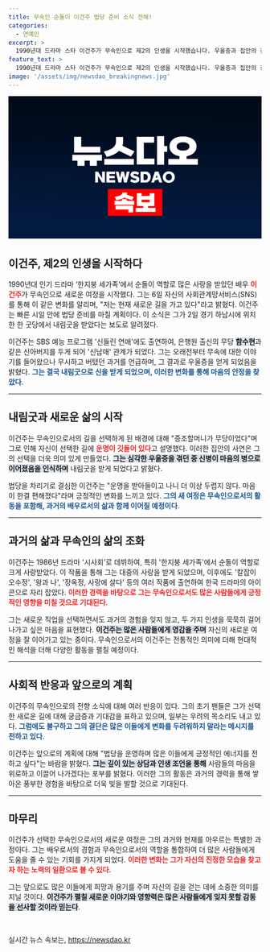 ```yaml
---
title: 무속인 순돌이 이건주 법당 준비 소식 전해!
categories:
  - 연예인
excerpt: >
  1990년대 드라마 스타 이건주가 무속인으로 제2의 인생을 시작했습니다. 우울증과 집안의 전통이 그를 이끌었고, 법당 준비에 한창입니다. 그의 새로운 여정이 궁금하다면 클릭하세요!
feature_text: >
  1990년대 드라마 스타 이건주가 무속인으로 제2의 인생을 시작했습니다. 우울증과 집안의 전통이 그를 이끌었고, 법당 준비에 한창입니다. 그의 새로운 여정이 궁금하다면 클릭하세요!
image: '/assets/img/newsdao_breakingnews.jpg'
---
```


<p><img src="/assets/img/newsdao_breakingnews.jpg" alt="flaretime 속보" /></p>

<h2 data-ke-size="size26">이건주, 제2의 인생을 시작하다</h2>

<p data-ke-size="size16">1990년대 인기 드라마 ‘한지붕 세가족’에서 순돌이 역할로 많은 사랑을 받았던 배우 <b><span style="color: #ee2323;">이건주</span></b>가 무속인으로 새로운 여정을 시작했다. 그는 6일 자신의 사회관계망서비스(SNS)를 통해 이 같은 변화를 알리며, "저는 현재 새로운 길을 가고 있다"라고 밝혔다. 이건주는 빠른 시일 안에 법당 준비를 마칠 계획이다. 이 소식은 그가 2일 경기 하남시에 위치한 한 굿당에서 내림굿을 받았다는 보도로 알려졌다.</p>

<p data-ke-size="size16">이건주는 SBS 예능 프로그램 '신들린 연애'에도 출연하여, 은행원 출신의 무당 <b><span style="background-color: #21538527;">함수현</span></b>과 같은 신아버지를 두게 되어 '신남매' 관계가 되었다. 그는 오래전부터 무속에 대한 이야기를 들어왔으나 무시하고 버텼던 과거를 언급하며, 그 결과로 우울증을 얻게 되었음을 밝혔다. <b><span style="color: #1a5490;">그는 결국 내림굿으로 신을 받게 되었으며, 이러한 변화를 통해 마음의 안정을 찾았다</span></b>.</p>

<hr>

<h2 data-ke-size="size26">내림굿과 새로운 삶의 시작</h2>

<p data-ke-size="size16">이건주는 무속인으로서의 길을 선택하게 된 배경에 대해 "증조할머니가 무당이었다"며 그로 인해 자신이 선택한 길에 <b><span style="color: #ee2323;">운명이 깃들어 있다</span></b>고 설명했다. 이러한 집안의 사연은 그의 선택을 더욱 의미 있게 만들었다. <b><span style="background-color: #21538527;">그는 심각한 우울증을 겪던 중 신병이 마음의 병으로 이어졌음을 인식하며</span></b> 내림굿을 받게 되었다고 밝혔다.</p>

<p data-ke-size="size16">법당을 차리기로 결심한 이건주는 "운명을 받아들이고 나니 더 이상 두렵지 않다. 마음이 한결 편해졌다"라며 긍정적인 변화를 느끼고 있다. <b><span style="color: #1a5490;">그의 새 여정은 무속인으로서의 활동을 포함해, 과거의 배우로서의 삶과 함께 이어질 예정이다</span></b>.</p>

<hr>

<h2 data-ke-size="size26">과거의 삶과 무속인의 삶의 조화</h2>

<p data-ke-size="size16">이건주는 1986년 드라마 '시사회'로 데뷔하여, 특히 '한지붕 세가족'에서 순돌이 역할로 크게 사랑받았다. 이 작품을 통해 그는 대중의 사랑을 받게 되었으며, 이후에도 '칼잡이 오수정', '왕과 나', '장옥정, 사랑에 살다' 등의 여러 작품에 출연하여 한국 드라마의 아이콘으로 자리 잡았다. <b><span style="color: #ee2323;">이러한 경력을 바탕으로 그는 무속인으로서도 많은 사람들에게 긍정적인 영향을 미칠 것으로 기대된다</span></b>.</p>

<p data-ke-size="size16">그는 새로운 직업을 선택하면서도 과거의 경험을 잊지 않고, 두 가지 인생을 묵묵히 걸어나가고 싶은 마음을 표현했다. <b><span style="background-color: #21538527;">이건주는 많은 사람들에게 영감을 주며</span></b> 자신의 새로운 여정을 잘 이어가고 있는 중이다. 무속인으로서의 이건주는 전통적인 의미에 더해 현대적인 해석을 더해 다양한 활동을 펼칠 예정이다.</p>

<hr>

<h2 data-ke-size="size26">사회적 반응과 앞으로의 계획</h2>

<p data-ke-size="size16">이건주의 무속인으로의 전향 소식에 대해 여러 반응이 있다. 그의 초기 팬들은 그가 선택한 새로운 길에 대해 궁금증과 기대감을 표하고 있으며, 일부는 우려의 목소리도 내고 있다. <b><span style="color: #1a5490;">그럼에도 불구하고 그의 결단은 많은 이들에게 변화를 두려워하지 말라는 메시지를 전하고 있다</span></b>.</p>

<p data-ke-size="size16">이건주는 앞으로의 계획에 대해 "법당을 운영하며 많은 이들에게 긍정적인 에너지를 전하고 싶다"는 바람을 밝혔다. <b><span style="background-color: #21538527;">그는 깊이 있는 상담과 인생 조언을 통해</span></b> 사람들의 마음을 위로하고 이끌어 나가겠다는 포부를 밝혔다. 이러한 그의 활동은 과거의 경력을 통해 쌓아온 풍부한 경험을 바탕으로 더욱 빛을 발할 것으로 기대된다.</p>

<hr>

<h2 data-ke-size="size26">마무리</h2>

<p data-ke-size="size16">이건주가 선택한 무속인으로서의 새로운 여정은 그의 과거와 현재를 아우르는 특별한 과정이다. 그는 배우로서의 경험과 무속인으로서의 역할을 통합하여 더 많은 사람들에게 도움을 줄 수 있는 기회를 가지게 되었다. <b><span style="color: #ee2323;">이러한 변화는 그가 자신의 진정한 모습을 찾고자 하는 노력의 일환으로 볼 수 있다</span></b>.</p>

<p data-ke-size="size16">그는 앞으로도 많은 이들에게 희망과 용기를 주며 자신의 길을 걷는 데에 소중한 의미를 지닐 것이다. <b><span style="background-color: #21538527;">이건주가 펼칠 새로운 이야기와 영향력은 많은 사람들에게 잊지 못할 감동을 선사할 것이라 믿는다</span></b>.</p>

<p data-ke-size="size16">&nbsp;</p>
실시간 뉴스 속보는, <a href="https://newsdao.kr" rel="dofollow">https://newsdao.kr</a>


